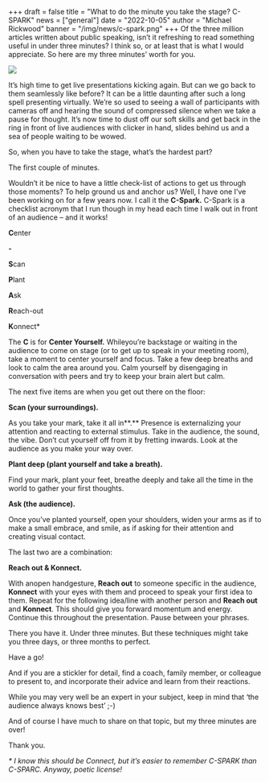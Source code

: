 +++
draft = false
title = "What to do the minute you take the stage? C-SPARK"
news = ["general"]
date = "2022-10-05"
author = "Michael Rickwood"
banner = "/img/news/c-spark.png"
+++
Of the three million articles written about public speaking, isn’t it refreshing to read something useful in under three minutes? I think so, or at least that is what I would appreciate. So here are my three minutes’ worth for you.

![](/img/news/c-spark.png)

It’s high time to get live presentations kicking again. But can we go back to them seamlessly like before? It can be a little daunting after such a long spell presenting virtually. We’re so used to seeing a wall of participants with cameras off and hearing the sound of compressed silence when we take a pause for thought. It’s now time to dust off our soft skills and get back in the ring in front of live audiences with clicker in hand, slides behind us and a sea of people waiting to be wowed. 

So, when you have to take the stage, what’s the hardest part? 

The first couple of minutes. 

Wouldn’t it be nice to have a little check-list of actions to get us through those moments? To help ground us and anchor us? Well, I have one I’ve been working on for a few years now. I call it the **C-Spark.** C-Spark is a checklist acronym that I run though in my head each time I walk out in front of an audience – and it works! 

**C**enter 

**\-**

**S**can

**P**lant

**A**sk

**R**each-out

**K**onnect*

The **C** is for **Center Yourself.** Whileyou’re backstage or waiting in the audience to come on stage (or to get up to speak in your meeting room), take a moment to center yourself and focus. Take a few deep breaths and look to calm the area around you. Calm yourself by disengaging in conversation with peers and try to keep your brain alert but calm. 

The next five items are when you get out there on the floor: 

**Scan (your surroundings).** 

As you take your mark, take it all in**.** Presence is externalizing your attention and reacting to external stimulus. Take in the audience, the sound, the vibe. Don’t cut yourself off from it by fretting inwards. Look at the audience as you make your way over. 

**Plant deep (plant yourself and take a breath).** 

Find your mark, plant your feet, breathe deeply and take all the time in the world to gather your first thoughts. 

**Ask (the audience).** 

Once you’ve planted yourself, open your shoulders, widen your arms as if to make a small embrace, and smile, as if asking for their attention and creating visual contact. 

The last two are a combination:

**Reach out & Konnect.** 

With anopen handgesture, **Reach out** to someone specific in the audience, **Konnect** with your eyes with them and proceed to speak your first idea to them. Repeat for the following idea/line with another person and **Reach out** and **Konnect**. This should give you forward momentum and energy. Continue this throughout the presentation. Pause between your phrases.

There you have it. Under three minutes. But these techniques might take you three days, or three months to perfect. 

Have a go! 

And if you are a stickler for detail, find a coach, family member, or colleague to present to, and incorporate their advice and learn from their reactions.

While you may very well be an expert in your subject, keep in mind that ‘the audience always knows best’ ;-)

And of course I have much to share on that topic, but my three minutes are over!

Thank you.

*\* I know this should be Connect, but it’s easier to remember C-SPARK than C-SPARC. Anyway, poetic license!*